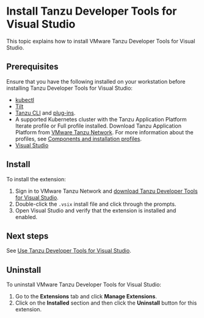 # Install Tanzu Developer Tools for Visual Studio

This topic explains how to install VMware Tanzu Developer Tools for Visual Studio.

## <a id="prereqs"></a> Prerequisites

Ensure that you have the following installed on your workstation before installing
Tanzu Developer Tools for Visual Studio:

- [kubectl](https://kubernetes.io/docs/tasks/tools/)
- [Tilt](https://docs.tilt.dev/install.html)
- [Tanzu CLI](../cli-plugins/tanzu-cli.hbs.md#tanzu-cli-install) and
  [plug-ins](../cli-plugins/tanzu-cli-plugin.hbs.md).
- A supported Kubernetes cluster with the Tanzu Application Platform Iterate profile or Full profile
  installed.
  Download Tanzu Application Platform from [VMware Tanzu Network](https://network.tanzu.vmware.com/products/tanzu-application-platform/).
  For more information about the profiles, see [Components and installation profiles](../about-package-profiles.hbs.md).
- [Visual Studio](https://visualstudio.microsoft.com/vs/)

## <a id="install"></a> Install

To install the extension:

1. Sign in to VMware Tanzu Network and
   [download Tanzu Developer Tools for Visual Studio](https://network.pivotal.io/products/tanzu-application-platform/).
2. Double-click the `.vsix` install file and click through the prompts.
3. Open Visual Studio and verify that the extension is installed and enabled.

## <a id="next-steps"></a> Next steps

See [Use Tanzu Developer Tools for Visual Studio](using-the-extension.hbs.md).

## <a id="uninstall"></a> Uninstall

To uninstall VMware Tanzu Developer Tools for Visual Studio:

1. Go to the **Extensions** tab and click **Manage Extensions**.
2. Click on the **Installed** section and then click the **Uninstall** button for this extension.
